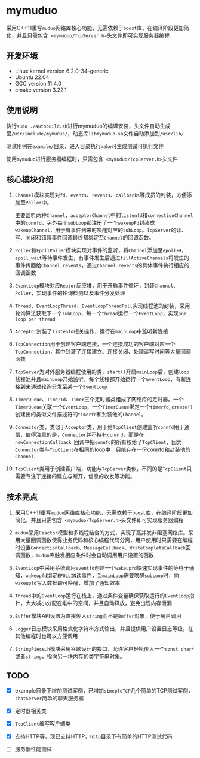 # mymuduo

采用C++11重写`muduo`网络库核心功能，无需依赖于`boost`库，在编译阶段更加简化，并且只需包含` <mymuduo/TcpServer.h>`头文件即可实现服务器编程

## 开发环境

- Linux kernel version 6.2.0-34-generic
- Ubuntu 22.04
- GCC version 11.4.0
- cmake version 3.22.1

## 使用说明

执行`sudo ./autobuild.sh`进行mymuduo的编译安装，头文件自动生成至`/usr/include/mymuduo/`，动态库`libmymuduo.so`文件自动添加到`/usr/lib/`

测试用例在`example/`目录，进入目录执行`make`可生成测试可执行文件

使用`mymuduo`进行服务器编程时，只需包含` <mymuduo/TcpServer.h>`头文件

## 核心模块介绍

1. `Channel`模块实现对`fd`、`events`、`revents`、`callbacks`等成员的封装，方便添加至`Poller`中。

   主要监听两种`Channel`，`acceptorChannel`中的`listenfd`和`connectionChannel`中的`connfd`，另外每个`subLoop`都注册了一个`wakeupFd`封装成`wakeupChannel`，用于有事件到来时唤醒对应的`subLoop`。`TcpServer`的读、写、关闭和错误事件回调最终都绑定至`Channel`的回调函数。

2. `Poller`和`EpollPoller`模块实现对事件的监听，将`Channel`添加至`epoll`中，`epoll_wait`等待事件发生，有事件发生后通过`fillActiveChannels`将发生的事件传回给`Channel.revents`，通过`Channel.revents`的具体事件执行相应的回调函数

3. `EventLoop`模块对应`Reator`反应堆，用于开启事件循环，封装`Channel`、`Poller`，实现事件的轮询检测以及事件分发处理

4. `Thread`、`EventLoopThread`、`EventLoopThreadPoll`实现线程池的封装，采用轮询算法获取下一个`subLoop`，每一个`thread`运行一个`EventLoop`，实现`one loop per thread`

5. `Acceptor`封装了`listenfd`相关操作，运行在`mainLoop`中监听新连接

6. `TcpConnection`用于创建客户端连接，一个连接成功的客户端对应一个`TcpConnection`，其中封装了连接建立、连接关闭、处理读写时间等大量回调函数

7. `TcpServer`为对外服务器编程使用的类，`start()`开启`mainLoop`后，创建`loop`线程池并且`mainLoop`开始监听，每个线程都开始运行一个`EventLoop`，有新连接到来通过轮询分发至某一个`EventLoop`

8. `TimerQueue`、`TimerId`、`Timer`三个定时器类组成了网络库的定时器。一个`TimerQueue`关联一个`EventLoop`，一个`TimerQueue`绑定一个`timerfd_create()`创建出的类似文件描述符的`timerfd`和封装他的`Channel`。

9. `Connector`类，类似于`Acceptor`类，用于给`TcpClient`创建监听`connfd`用于通信，值得注意的是，`Connector`并不持有`connfd`，而是在`newConnectionCallback_`回调中把`connfd`的所有权给了`TcpClient`，因为`Connector`类与`TcpClient`在相同的loop中，只能存在一份connfd和封装他的`Channel`.

10. `TcpClient`类用于创建客户端，功能与`TcpServer`类似，不同的是`TcpClient`只需要专注于连接的建立与断开，信息的收发等功能。

## 技术亮点

1. 采用C++11重写`muduo`网络库核心功能，无需依赖于`boost`库，在编译阶段更加简化，并且只需包含` <mymuduo/TcpServer.h>`头文件即可实现服务器编程

2. `muduo`采用`Reactor`模型和多线程结合的方式，实现了高并发非阻塞网络库。采用大量回调函数使得业务代码和核心编程代码分离，用户使用时只需要在编程时设置`ConnectionCallback`、`MessageCallback`、`WriteCompleteCallback`回调函数，`muduo`库触发相应条件时会自动调用用户设置的函数

3. `EventLoop`中采用系统调用`eventfd`创建一个`wakeupfd`快速实现事件的等待于通知，`wakeupfd`绑定`EPOLLIN`读事件，当`mainLoop`需要唤醒`subLoop`时，向`wakeupfd`写入数据即可唤醒，增加了通知效率

4. `Thread`中的`EventLoop`运行在栈上，通过条件变量确保获取运行的`EventLoop`指针，大大减小分配在堆中的空间，并且自动释放，避免出现内存泄漏

5. `Buffer`模块API设置为直接传入`string`而不是`Buffer`对象，便于用户调用

6. `Logger`日志模块采用格式化字符串方式输出，并且提供用户设置日志等级，在其他编程时也可以方便调用

7. `StringPiece.h`模块采用谷歌设计的接口，允许客户轻松传入一个`const char*`或者`string`，指向另一块内存的类字符串对象。

## TODO

- [x] example目录下增加测试案例，已增加`simepleTCP`几个简单的TCP测试案例，`chatServer`简单的聊天服务器

- [x] 定时器相关类

- [x] `TcpClient`编写客户端类

- [x] 支持HTTP等，现已支持HTTP，`http`目录下有简单的HTTP测试代码

- [ ] 服务器性能测试 